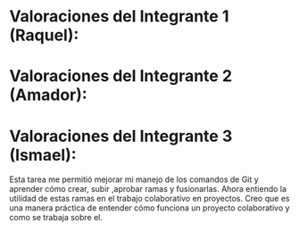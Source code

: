 # Valoraciones del Integrante 1 (Raquel):


# Valoraciones del Integrante 2 (Amador):


# Valoraciones del Integrante 3 (Ismael):

Esta tarea me permitió mejorar mi manejo de los comandos de Git y aprender cómo crear, subir ,aprobar ramas y fusionarlas. Ahora entiendo la utilidad de estas ramas en el trabajo colaborativo en proyectos. Creo que es una manera práctica de entender cómo funciona un proyecto colaborativo y como se trabaja sobre el.